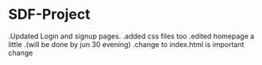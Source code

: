 # SDF-Project

.Updated Login and signup pages.
.added css files too
.edited homepage a little .(will be done by jun 30 evening)
.change to index.html is important change
